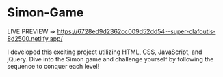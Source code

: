 # Simon-Game
LIVE PREVIEW => https://6728ed9d2362cc009d52dd54--super-clafoutis-8d2500.netlify.app/

I developed this exciting project utilizing HTML, CSS, JavaScript, and jQuery. Dive into the Simon game and challenge yourself by following the sequence to conquer each level!
